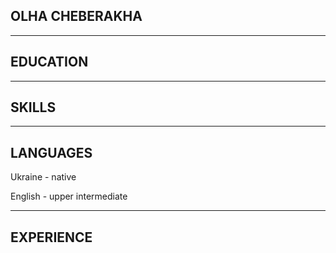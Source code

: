## OLHA CHEBERAKHA

<hr>

## EDUCATION

<hr>

## SKILLS

<hr>

## LANGUAGES
Ukraine - native

English - upper intermediate

<hr>

## EXPERIENCE
